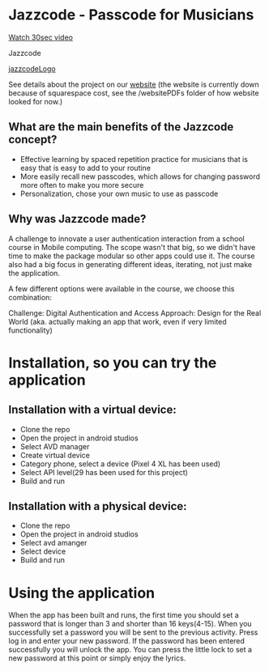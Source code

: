 # Jazzcode - Passcode for Musicians

[Watch 30sec video](https://youtu.be/dhQ1iShV8ak)

Jazzcode

[jazzcodeLogo]()



See details about the project on our [website](https://kazoo-oleander-d6cc.squarespace.com/?p) (the website is currently down because of squarespace cost, see the /websitePDFs folder of how website looked for now.) 


## What are the main benefits of the Jazzcode concept?
- Effective learning by spaced repetition practice for musicians that is easy that is easy to add to your routine
- More easily recall new passcodes, which allows for changing password more often to make you more secure
- Personalization, chose your own music to use as passcode



## Why was Jazzcode made?

A challenge to innovate a user authentication interaction from a school course in Mobile computing.
The scope wasn't that big, so we didn't have time to make the package modular so other apps could use it.
The course also had a big focus in generating different ideas, iterating, not just make the application.

A few different options were available in the course, we choose this combination:

Challenge: Digital Authentication and Access
Approach: Design for the Real World (aka. actually making an app that work, even if very limited functionality)


# Installation, so you can try the application

## Installation with a virtual device:

- Clone the repo
- Open the project in android studios
- Select AVD manager
- Create virtual device
- Category phone, select a device (Pixel 4 XL has been used)
- Select API level(29 has been used for this project)
- Build and run

## Installation with a physical device:
- Clone the repo
- Open the project in android studios
- Select avd amanger
- Select device
- Build and run


# Using the application
When the app has been built and runs, the first time you should set a password that is longer than 3 and shorter than 16 keys(4-15).
When you successfully set a password you will be sent to the previous activity. 
Press log in and enter your new password.
If the password has been entered successfully you will unlock the app. You can press the little lock to set a new password at this point or simply enjoy the lyrics.

